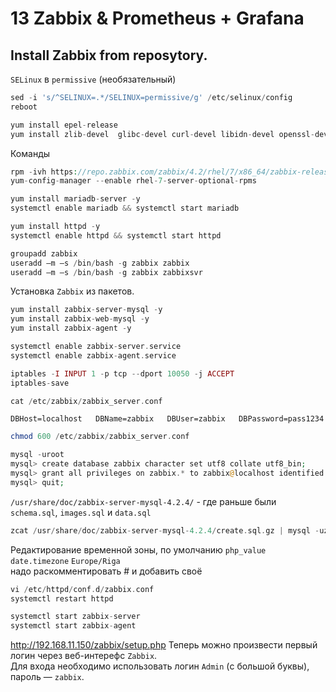 # 13 Zabbix & Prometheus + Grafana

## Install Zabbix from reposytory.

`SELinux` в `permissive` (необязательный)
```php
sed -i 's/^SELINUX=.*/SELINUX=permissive/g' /etc/selinux/config
reboot
```

```php
yum install epel-release
yum install zlib-devel  glibc-devel curl-devel libidn-devel openssl-devel net-snmp-devel rpm-devel OpenIPMI-devel iksemel-devel libssh2-devel
```

Команды
```php
rpm -ivh https://repo.zabbix.com/zabbix/4.2/rhel/7/x86_64/zabbix-release-4.2-1.el7.noarch.rpm
yum-config-manager --enable rhel-7-server-optional-rpms
```

```php
yum install mariadb-server -y
systemctl enable mariadb && systemctl start mariadb 
```

```php
yum install httpd -y
systemctl enable httpd && systemctl start httpd
```

```php
groupadd zabbix
useradd –m –s /bin/bash -g zabbix zabbix
useradd –m –s /bin/bash -g zabbix zabbixsvr
```

Установка `Zabbix` из пакетов.
```php
yum install zabbix-server-mysql -y
yum install zabbix-web-mysql -y
yum install zabbix-agent -y
```

```php
systemctl enable zabbix-server.service
systemctl enable zabbix-agent.service
```

```php
iptables -I INPUT 1 -p tcp --dport 10050 -j ACCEPT
iptables-save
```

```php
cat /etc/zabbix/zabbix_server.conf
```
`DBHost=localhost  
DBName=zabbix  
DBUser=zabbix  
DBPassword=pass1234  `

```php
chmod 600 /etc/zabbix/zabbix_server.conf
```

```php
mysql -uroot
mysql> create database zabbix character set utf8 collate utf8_bin;
mysql> grant all privileges on zabbix.* to zabbix@localhost identified by 'pass1234';
mysql> quit;
```

`/usr/share/doc/zabbix-server-mysql-4.2.4/` - где раньше были `schema.sql`, `images.sql` и `data.sql`
```php
zcat /usr/share/doc/zabbix-server-mysql-4.2.4/create.sql.gz | mysql -uzabbix -ppass1234 zabbix
```

Редактирование временной зоны, по умолчанию  `php_value date.timezone` `Europe/Riga`  
надо раскомментировать # и добавить своё
```php
vi /etc/httpd/conf.d/zabbix.conf
systemctl restart httpd
```

```php
systemctl start zabbix-server
systemctl start zabbix-agent
```

http://192.168.11.150/zabbix/setup.php
Теперь можно произвести первый логин через веб-интерефс `Zabbix`.   
Для входа необходимо использовать логин `Admin` (с большой буквы), пароль — `zabbix`.
